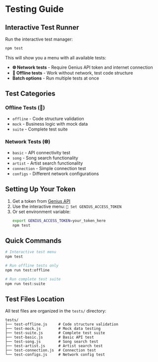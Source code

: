 # Testing Guide

## Interactive Test Runner

Run the interactive test manager:

```bash
npm test
```

This will show you a menu with all available tests:

- **🌐 Network tests** - Require Genius API token and internet connection
- **📱 Offline tests** - Work without network, test code structure
- **Batch options** - Run multiple tests at once

## Test Categories

### Offline Tests (📱)
- `offline` - Code structure validation
- `mock` - Business logic with mock data  
- `suite` - Complete test suite

### Network Tests (🌐)
- `basic` - API connectivity test
- `song` - Song search functionality
- `artist` - Artist search functionality
- `connection` - Simple connection test
- `configs` - Different network configurations

## Setting Up Your Token

1. Get a token from [Genius API](https://genius.com/api-clients)
2. Use the interactive menu: `🔧 Set GENIUS_ACCESS_TOKEN`
3. Or set environment variable:
   ```bash
   export GENIUS_ACCESS_TOKEN=your_token_here
   npm test
   ```

## Quick Commands

```bash
# Interactive test menu
npm test

# Run offline tests only
npm run test:offline

# Run complete test suite
npm run test:suite
```

## Test Files Location

All test files are organized in the `tests/` directory:
```
tests/
├── test-offline.js     # Code structure validation
├── test-mock.js        # Mock data testing
├── test-suite.js       # Complete test suite
├── test-basic.js       # Basic API test
├── test-song.js        # Song search test
├── test-artist.js      # Artist search test
├── test-connection.js  # Connection test
└── test-configs.js     # Network config test
```